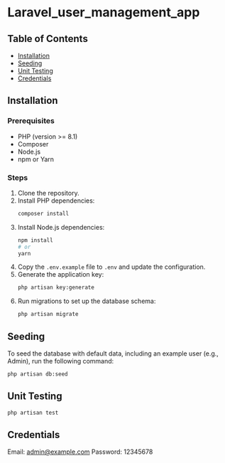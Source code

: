 # Laravel_user_management_app


## Table of Contents
- [Installation](#installation)
- [Seeding](#seeding)
- [Unit Testing](#unit-testing)
- [Credentials](#credentials)

## Installation
### Prerequisites
- PHP (version >= 8.1)
- Composer
- Node.js
- npm or Yarn

### Steps
1. Clone the repository.
2. Install PHP dependencies:
    ```bash
    composer install
    ```
3. Install Node.js dependencies:
    ```bash
    npm install
    # or
    yarn
    ```
4. Copy the `.env.example` file to `.env` and update the configuration.
5. Generate the application key:
    ```bash
    php artisan key:generate
    ```
6. Run migrations to set up the database schema:
    ```bash
    php artisan migrate
    ```

## Seeding
To seed the database with default data, including an example user (e.g., Admin), run the following command:
```bash
php artisan db:seed
```


## Unit Testing
```bash
php artisan test
```
## Credentials
Email: admin@example.com
Password: 12345678

